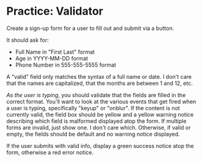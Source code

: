 # Practice: Validator
Create a sign-up form for a user to fill out and submit via a button.

It should ask for:
* Full Name in "First Last" format
* Age in YYYY-MM-DD format
* Phone Number in 555-555-5555 format

A "valid" field only matches the syntax of a full name or date.
I don't care that the names are capitalized, that the months are between 1 and 12, etc.

_As the user is typing_, you should validate that the fields are filled in the correct format.
You'll want to look at the various events that get fired when a user is typing, specifically "keyup" or "onblur".
If the content is not currently valid, the field box should be yellow and a yellow warning notice describing which field is malformed displayed atop the form.
If multiple forms are invalid, just show one. I don't care which.
Otherwise, if valid or empty, the fields should be default and no warning notice displayed.

If the user submits with valid info, display a green success notice atop the form, otherwise a red error notice.
